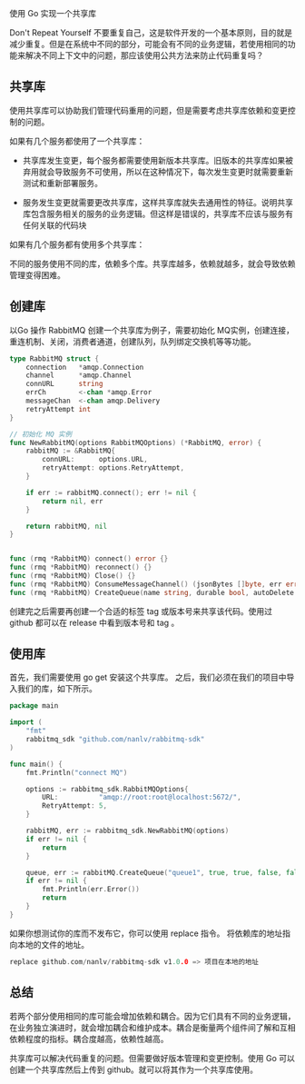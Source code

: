 使用 Go 实现一个共享库

Don't Repeat Yourself 不要重复自己，这是软件开发的一个基本原则，目的就是减少重复。但是在系统中不同的部分，可能会有不同的业务逻辑，若使用相同的功能来解决不同上下文中的问题，那应该使用公共方法来防止代码重复吗？

## 共享库

使用共享库可以协助我们管理代码重用的问题，但是需要考虑共享库依赖和变更控制的问题。

如果有几个服务都使用了一个共享库：

- 共享库发生变更，每个服务都需要使用新版本共享库。旧版本的共享库如果被弃用就会导致服务不可使用，所以在这种情况下，每次发生变更时就需要重新测试和重新部署服务。

- 服务发生变更就需要更改共享库，这样共享库就失去通用性的特征。说明共享库包含服务相关的服务的业务逻辑。但这样是错误的，共享库不应该与服务有任何关联的代码块

如果有几个服务都有使用多个共享库：

不同的服务使用不同的库，依赖多个库。共享库越多，依赖就越多，就会导致依赖管理变得困难。

## 创建库

以Go 操作 RabbitMQ 创建一个共享库为例子，需要初始化 MQ实例，创建连接，重连机制、关闭，消费者通道，创建队列，队列绑定交换机等等功能。

```go
type RabbitMQ struct {
    connection   *amqp.Connection
    channel      *amqp.Channel
    connURL      string
    errCh        <-chan *amqp.Error
    messageChan  <-chan amqp.Delivery
    retryAttempt int
}

// 初始化 MQ 实例
func NewRabbitMQ(options RabbitMQOptions) (*RabbitMQ, error) {
    rabbitMQ := &RabbitMQ{
        connURL:      options.URL,
        retryAttempt: options.RetryAttempt,
    }

    if err := rabbitMQ.connect(); err != nil {
        return nil, err
    }

    return rabbitMQ, nil
}


func (rmq *RabbitMQ) connect() error {}
func (rmq *RabbitMQ) reconnect() {}
func (rmq *RabbitMQ) Close() {}
func (rmq *RabbitMQ) ConsumeMessageChannel() (jsonBytes []byte, err error) {
func (rmq *RabbitMQ) CreateQueue(name string, durable bool, autoDelete bool, exclusive bool, noWait bool, args map[string]interface{}) (amqp.Queue, error) }
```

创建完之后需要再创建一个合适的标签 tag 或版本号来共享该代码。使用过 github 都可以在 release 中看到版本号和 tag 。

## 使用库

首先，我们需要使用 go get 安装这个共享库。 之后，我们必须在我们的项目中导入我们的库，如下所示。

```go
package main

import (
    "fmt"
    rabbitmq_sdk "github.com/nanlv/rabbitmq-sdk"
)

func main() {
    fmt.Println("connect MQ")

    options := rabbitmq_sdk.RabbitMQOptions{
        URL:          "amqp://root:root@localhost:5672/",
        RetryAttempt: 5,
    }

    rabbitMQ, err := rabbitmq_sdk.NewRabbitMQ(options)
    if err != nil {
        return
    }

    queue, err := rabbitMQ.CreateQueue("queue1", true, true, false, false, nil)
    if err != nil {
        fmt.Println(err.Error())
        return
    }
}
```

如果你想测试你的库而不发布它，你可以使用 replace 指令。 将依赖库的地址指向本地的文件的地址。

```go
replace github.com/nanlv/rabbitmq-sdk v1.0.0 => 项目在本地的地址
```

## 总结

若两个部分使用相同的库可能会增加依赖和耦合。因为它们具有不同的业务逻辑，在业务独立演进时，就会增加耦合和维护成本。耦合是衡量两个组件间了解和互相依赖程度的指标。耦合度越高，依赖性越高。

共享库可以解决代码重复的问题。但需要做好版本管理和变更控制。使用 Go 可以创建一个共享库然后上传到 github。就可以将其作为一个共享库使用。
